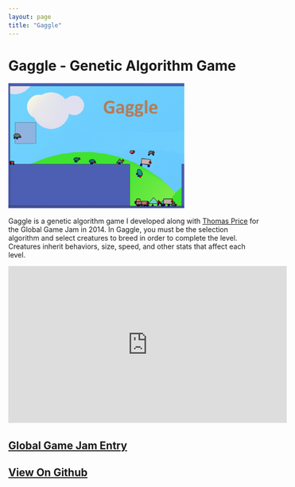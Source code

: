 ```yaml
---
layout: page
title: "Gaggle"
---
```


# Gaggle - Genetic Algorithm Game

<img src="/assets/images/gaggle.png"/>

Gaggle is a genetic algorithm game I developed along with [Thomas Price](https://github.com/thomaswp) for the Global Game Jam in 2014. In Gaggle, you must be the selection algorithm and select creatures to breed in order to complete the level. Creatures inherit behaviors, size, speed, and other stats that affect each level.

<iframe width="560" height="315" src="https://www.youtube.com/embed/pr3HwaBb1DQ" frameborder="0" allow="accelerometer; autoplay; encrypted-media; gyroscope; picture-in-picture" allowfullscreen></iframe>

## <a href="https://globalgamejam.org/2014/games/gaggle">Global Game Jam Entry</a>

## <a href="https://github.com/thomaswp/Gaggle">View On Github</a>
